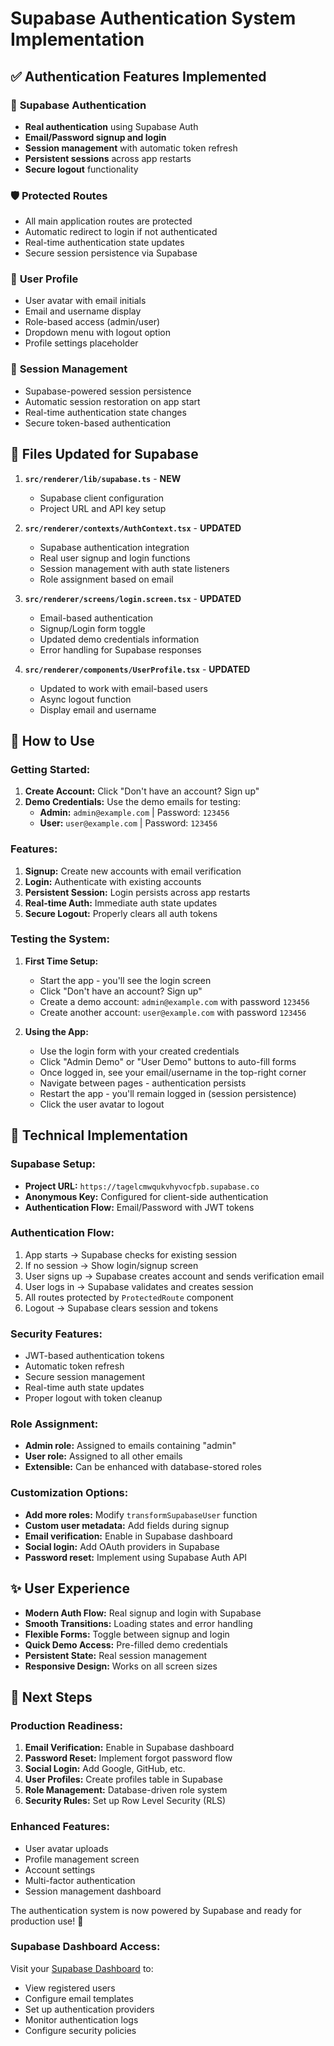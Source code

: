 # Supabase Authentication System Implementation

## ✅ Authentication Features Implemented

### 🔐 **Supabase Authentication**
- **Real authentication** using Supabase Auth
- **Email/Password signup and login**
- **Session management** with automatic token refresh
- **Persistent sessions** across app restarts
- **Secure logout** functionality

### 🛡️ **Protected Routes**
- All main application routes are protected
- Automatic redirect to login if not authenticated
- Real-time authentication state updates
- Secure session persistence via Supabase

### 👤 **User Profile**
- User avatar with email initials
- Email and username display
- Role-based access (admin/user)
- Dropdown menu with logout option
- Profile settings placeholder

### 🔄 **Session Management**
- Supabase-powered session persistence
- Automatic session restoration on app start
- Real-time authentication state changes
- Secure token-based authentication

## 📁 **Files Updated for Supabase**

1. **`src/renderer/lib/supabase.ts`** - **NEW**
   - Supabase client configuration
   - Project URL and API key setup

2. **`src/renderer/contexts/AuthContext.tsx`** - **UPDATED**
   - Supabase authentication integration
   - Real user signup and login functions
   - Session management with auth state listeners
   - Role assignment based on email

3. **`src/renderer/screens/login.screen.tsx`** - **UPDATED**
   - Email-based authentication
   - Signup/Login form toggle
   - Updated demo credentials information
   - Error handling for Supabase responses

4. **`src/renderer/components/UserProfile.tsx`** - **UPDATED**
   - Updated to work with email-based users
   - Async logout function
   - Display email and username

## 🚀 **How to Use**

### **Getting Started:**
1. **Create Account:** Click "Don't have an account? Sign up"
2. **Demo Credentials:** Use the demo emails for testing:
   - **Admin:** `admin@example.com` | Password: `123456`
   - **User:** `user@example.com` | Password: `123456`

### **Features:**
1. **Signup:** Create new accounts with email verification
2. **Login:** Authenticate with existing accounts
3. **Persistent Session:** Login persists across app restarts
4. **Real-time Auth:** Immediate auth state updates
5. **Secure Logout:** Properly clears all auth tokens
### **Testing the System:**
1. **First Time Setup:**
   - Start the app - you'll see the login screen
   - Click "Don't have an account? Sign up"
   - Create a demo account: `admin@example.com` with password `123456`
   - Create another account: `user@example.com` with password `123456`

2. **Using the App:**
   - Use the login form with your created credentials
   - Click "Admin Demo" or "User Demo" buttons to auto-fill forms
   - Once logged in, see your email/username in the top-right corner
   - Navigate between pages - authentication persists
   - Restart the app - you'll remain logged in (session persistence)
   - Click the user avatar to logout

## 🔧 **Technical Implementation**

### **Supabase Setup:**
- **Project URL:** `https://tagelcmwqukvhyvocfpb.supabase.co`
- **Anonymous Key:** Configured for client-side authentication
- **Authentication Flow:** Email/Password with JWT tokens

### **Authentication Flow:**
1. App starts → Supabase checks for existing session
2. If no session → Show login/signup screen
3. User signs up → Supabase creates account and sends verification email
4. User logs in → Supabase validates and creates session
5. All routes protected by `ProtectedRoute` component
6. Logout → Supabase clears session and tokens

### **Security Features:**
- JWT-based authentication tokens
- Automatic token refresh
- Secure session management
- Real-time auth state updates
- Proper logout with token cleanup

### **Role Assignment:**
- **Admin role:** Assigned to emails containing "admin"
- **User role:** Assigned to all other emails
- **Extensible:** Can be enhanced with database-stored roles

### **Customization Options:**
- **Add more roles:** Modify `transformSupabaseUser` function
- **Custom user metadata:** Add fields during signup
- **Email verification:** Enable in Supabase dashboard
- **Social login:** Add OAuth providers in Supabase
- **Password reset:** Implement using Supabase Auth API

## ✨ **User Experience**

- **Modern Auth Flow:** Real signup and login with Supabase
- **Smooth Transitions:** Loading states and error handling
- **Flexible Forms:** Toggle between signup and login
- **Quick Demo Access:** Pre-filled demo credentials
- **Persistent State:** Real session management
- **Responsive Design:** Works on all screen sizes

## 🎯 **Next Steps**

### **Production Readiness:**
1. **Email Verification:** Enable in Supabase dashboard
2. **Password Reset:** Implement forgot password flow
3. **Social Login:** Add Google, GitHub, etc.
4. **User Profiles:** Create profiles table in Supabase
5. **Role Management:** Database-driven role system
6. **Security Rules:** Set up Row Level Security (RLS)

### **Enhanced Features:**
- User avatar uploads
- Profile management screen
- Account settings
- Multi-factor authentication
- Session management dashboard

The authentication system is now powered by Supabase and ready for production use! 🎉

### **Supabase Dashboard Access:**
Visit your [Supabase Dashboard](https://tagelcmwqukvhyvocfpb.supabase.co) to:
- View registered users
- Configure email templates
- Set up authentication providers
- Monitor authentication logs
- Configure security policies
